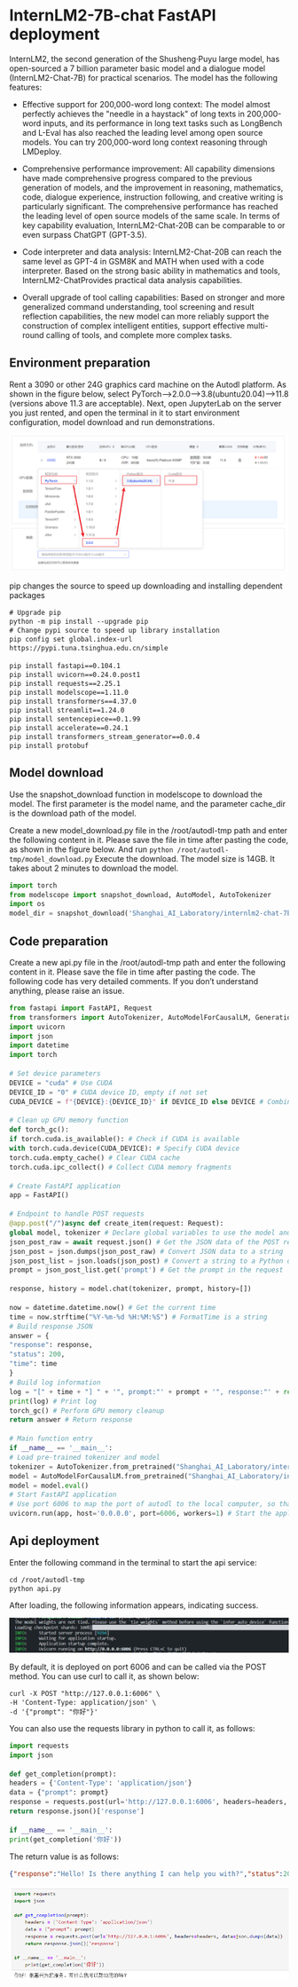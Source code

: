 # InternLM2-7B-chat FastAPI deployment

InternLM2, the second generation of the Shusheng·Puyu large model, has open-sourced a 7 billion parameter basic model and a dialogue model (InternLM2-Chat-7B) for practical scenarios. The model has the following features:

- Effective support for 200,000-word long context: The model almost perfectly achieves the "needle in a haystack" of long texts in 200,000-word inputs, and its performance in long text tasks such as LongBench and L-Eval has also reached the leading level among open source models. You can try 200,000-word long context reasoning through LMDeploy.

- Comprehensive performance improvement: All capability dimensions have made comprehensive progress compared to the previous generation of models, and the improvement in reasoning, mathematics, code, dialogue experience, instruction following, and creative writing is particularly significant. The comprehensive performance has reached the leading level of open source models of the same scale. In terms of key capability evaluation, InternLM2-Chat-20B can be comparable to or even surpass ChatGPT (GPT-3.5).
- Code interpreter and data analysis: InternLM2-Chat-20B can reach the same level as GPT-4 in GSM8K and MATH when used with a code interpreter. Based on the strong basic ability in mathematics and tools, InternLM2-ChatProvides practical data analysis capabilities.
- Overall upgrade of tool calling capabilities: Based on stronger and more generalized command understanding, tool screening and result reflection capabilities, the new model can more reliably support the construction of complex intelligent entities, support effective multi-round calling of tools, and complete more complex tasks.

## Environment preparation

Rent a 3090 or other 24G graphics card machine on the Autodl platform. As shown in the figure below, select PyTorch-->2.0.0-->3.8(ubuntu20.04)-->11.8 (versions above 11.3 are acceptable).
Next, open JupyterLab on the server you just rented, and open the terminal in it to start environment configuration, model download and run demonstrations.

![Open machine configuration selection](images/1.png)

pip changes the source to speed up downloading and installing dependent packages

```shell
# Upgrade pip
python -m pip install --upgrade pip
# Change pypi source to speed up library installation
pip config set global.index-url https://pypi.tuna.tsinghua.edu.cn/simple

pip install fastapi==0.104.1
pip install uvicorn==0.24.0.post1
pip install requests==2.25.1
pip install modelscope==1.11.0
pip install transformers==4.37.0
pip install streamlit==1.24.0
pip install sentencepiece==0.1.99
pip install accelerate==0.24.1
pip install transformers_stream_generator==0.0.4
pip install protobuf
``` 

## Model download 

Use the snapshot_download function in modelscope to download the model. The first parameter is the model name, and the parameter cache_dir is the download path of the model.

Create a new model_download.py file in the /root/autodl-tmp path and enter the following content in it. Please save the file in time after pasting the code, as shown in the figure below. And run `python /root/autodl-tmp/model_download.py` Execute the download. The model size is 14GB. It takes about 2 minutes to download the model.

```python
import torch
from modelscope import snapshot_download, AutoModel, AutoTokenizer
import os
model_dir = snapshot_download('Shanghai_AI_Laboratory/internlm2-chat-7b', cache_dir='/root/autodl-tmp', revision='master')
``` 

## Code preparation 

Create a new api.py file in the /root/autodl-tmp path and enter the following content in it. Please save the file in time after pasting the code. The following code has very detailed comments. If you don’t understand anything, please raise an issue. 

```python
from fastapi import FastAPI, Request
from transformers import AutoTokenizer, AutoModelForCausalLM, GenerationConfig
import uvicorn
import json
import datetime
import torch

# Set device parameters
DEVICE = "cuda" # Use CUDA
DEVICE_ID = "0" # CUDA device ID, empty if not set
CUDA_DEVICE = f"{DEVICE}:{DEVICE_ID}" if DEVICE_ID else DEVICE # Combine CUDA device information

# Clean up GPU memory function
def torch_gc():
if torch.cuda.is_available(): # Check if CUDA is available
with torch.cuda.device(CUDA_DEVICE): # Specify CUDA device
torch.cuda.empty_cache() # Clear CUDA cache
torch.cuda.ipc_collect() # Collect CUDA memory fragments

# Create FastAPI application
app = FastAPI()

# Endpoint to handle POST requests
@app.post("/")async def create_item(request: Request):
global model, tokenizer # Declare global variables to use the model and tokenizer inside the function
json_post_raw = await request.json() # Get the JSON data of the POST request
json_post = json.dumps(json_post_raw) # Convert JSON data to a string
json_post_list = json.loads(json_post) # Convert a string to a Python object
prompt = json_post_list.get('prompt') # Get the prompt in the request

response, history = model.chat(tokenizer, prompt, history=[])

now = datetime.datetime.now() # Get the current time
time = now.strftime("%Y-%m-%d %H:%M:%S") # FormatTime is a string
# Build response JSON
answer = {
"response": response,
"status": 200,
"time": time
}
# Build log information
log = "[" + time + "] " + '", prompt:"' + prompt + '", response:"' + repr(response) + '"'
print(log) # Print log
torch_gc() # Perform GPU memory cleanup
return answer # Return response

# Main function entry
if __name__ == '__main__':
# Load pre-trained tokenizer and model
tokenizer = AutoTokenizer.from_pretrained("Shanghai_AI_Laboratory/internlm2-chat-7b", trust_remote_code=True)
model = AutoModelForCausalLM.from_pretrained("Shanghai_AI_Laboratory/internlm2-chat-7b", torch_dtype=torch.float16, trust_remote_code=True).cuda()
model = model.eval()
# Start FastAPI application
# Use port 6006 to map the port of autodl to the local computer, so that the api can be used locally
uvicorn.run(app, host='0.0.0.0', port=6006, workers=1) # Start the application on the specified port and host
``` 

## Api deployment 

Enter the following command in the terminal to start the api service: 

```shell 
cd /root/autodl-tmp
python api.py
``` 

After loading, the following information appears, indicating success.

![Alt ​​text](images/2.png)

By default, it is deployed on port 6006 and can be called via the POST method. You can use curl to call it, as shown below: 

```shell
curl -X POST "http://127.0.0.1:6006" \
-H 'Content-Type: application/json' \
-d '{"prompt": "你好"}'
``` 

You can also use the requests library in python to call it, as follows:

```python
import requests
import json

def get_completion(prompt):
headers = {'Content-Type': 'application/json'}
data = {"prompt": prompt}
response = requests.post(url='http://127.0.0.1:6006', headers=headers, data=json.dumps(data))
return response.json()['response']

if __name__ == '__main__':
print(get_completion('你好'))
```

The return value is as follows:

```json
{"response":"Hello! Is there anything I can help you with?","status":200,"time":"2024-02-05 18:08:19"}
``` 

![Alt ​​text](images/3.png)